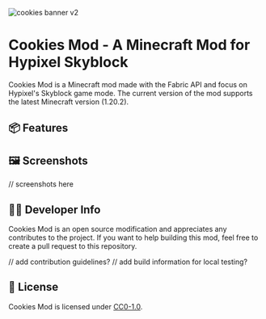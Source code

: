 ![cookies banner v2](https://github.com/Morazzer/cookies-mod/assets/58326890/b6d115b9-63f2-44c3-a7f4-b23b04571252)
# Cookies Mod - A Minecraft Mod for Hypixel Skyblock

Cookies Mod is a Minecraft mod made with the Fabric API and focus on Hypixel's Skyblock game mode. The current version of the mod supports the latest Minecraft version (1.20.2).

## 📦 Features

## 🖼️ Screenshots
// screenshots here

## 🧑‍💻 Developer Info
Cookies Mod is an open source modification and appreciates any contributes to the project. If you want to help building this mod, feel free to create a pull request to this repository.

// add contribution guidelines?
// add build information for local testing?

## 📄 License
Cookies Mod is licensed under [CC0-1.0](./LICENSE).
